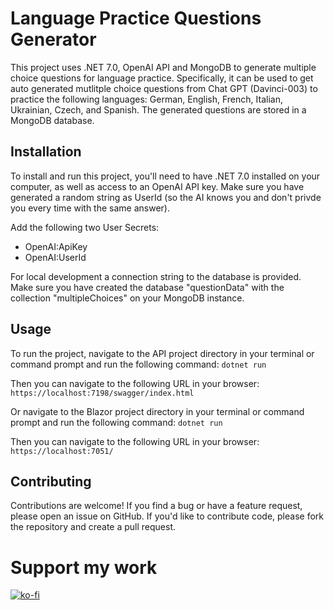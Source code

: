 # Language Practice Questions Generator
This project uses .NET 7.0, OpenAI API and MongoDB to generate multiple choice questions for language practice. Specifically, it can be used to get auto generated mutlitple choice questions from Chat GPT (Davinci-003) to practice the following languages: German, English, French, Italian, Ukrainian, Czech, and Spanish. The generated questions are stored in a MongoDB database.

## Installation
To install and run this project, you'll need to have .NET 7.0 installed on your computer, as well as access to an OpenAI API key. Make sure you have generated a random string as UserId (so the AI knows you and don't privde you every time with the same answer).

Add the following two User Secrets:
- OpenAI:ApiKey
- OpenAI:UserId

For local development a connection string to the database is provided.
Make sure you have created the database "questionData" with the collection "multipleChoices" on your MongoDB instance.

## Usage
To run the project, navigate to the API project directory in your terminal or command prompt and run the following command:
``
dotnet run
``

Then you can navigate to the following URL in your browser:
``
https://localhost:7198/swagger/index.html
``

Or navigate to the Blazor project directory in your terminal or command prompt and run the following command:
``
dotnet run
``

Then you can navigate to the following URL in your browser:
``
https://localhost:7051/
``

## Contributing
Contributions are welcome! If you find a bug or have a feature request, please open an issue on GitHub. If you'd like to contribute code, please fork the repository and create a pull request.

# Support my work
[![ko-fi](https://ko-fi.com/img/githubbutton_sm.svg)](https://ko-fi.com/T6T7JEP5Q)
